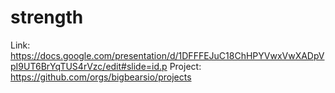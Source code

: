 # strength

Link: https://docs.google.com/presentation/d/1DFFFEJuC18ChHPYVwxVwXADpVpI9UT6BrYqTUS4rVzc/edit#slide=id.p
Project: https://github.com/orgs/bigbearsio/projects
